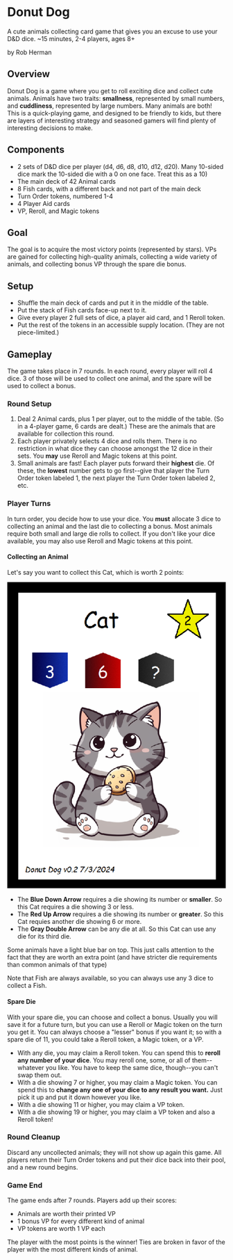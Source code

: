 # Donut Dog
A cute animals collecting card game that gives you an excuse to use your D&D dice. ~15 minutes, 2-4 players, ages 8+

by Rob Herman

## Overview
Donut Dog is a game where you get to roll exciting dice and collect cute animals. Animals have two traits: **smallness**, represented by small numbers, and **cuddliness**, represented by large numbers. Many animals are both! This is a quick-playing game, and designed to be friendly to kids, but there are layers of interesting strategy and seasoned gamers will find plenty of interesting decisions to make.

## Components
* 2 sets of D&D dice per player (d4, d6, d8, d10, d12, d20). Many 10-sided dice mark the 10-sided die with a 0 on one face. Treat this as a 10)
* The main deck of 42 Animal cards
* 8 Fish cards, with a different back and not part of the main deck
* Turn Order tokens, numbered 1-4
* 4 Player Aid cards
* VP, Reroll, and Magic tokens

## Goal
The goal is to acquire the most victory points (represented by stars). VPs are gained for collecting high-quality animals, collecting a wide variety of animals, and collecting bonus VP through the spare die bonus. 

## Setup

* Shuffle the main deck of cards and put it in the middle of the table.
* Put the stack of Fish cards face-up next to it.
* Give every player 2 full sets of dice, a player aid card, and 1 Reroll token.
* Put the rest of the tokens in an accessible supply location. (They are not piece-limited.)

## Gameplay

The game takes place in 7 rounds. In each round, every player will roll 4 dice. 3 of those will be used to collect one animal, and the spare will be used to collect a bonus.

### Round Setup
1. Deal 2 Animal cards, plus 1 per player, out to the middle of the table. (So in a 4-player game, 6 cards are dealt.) These are the animals that are available for collection this round.
2. Each player privately selects 4 dice and rolls them. There is no restriction in what dice they can choose amongst the 12 dice in their sets. You **may** use Reroll and Magic tokens at this point.
3. Small animals are fast! Each player puts forward their **highest** die. Of these, the **lowest** number gets to go first--give that player the Turn Order token labeled 1, the next player the Turn Order token labeled 2, etc.

### Player Turns
In turn order, you decide how to use your dice. You **must** allocate 3 dice to collecting an animal and the last die to collecting a bonus. Most animals require both small and large die rolls to collect. If you don't like your dice available, you may also use Reroll and Magic tokens at this point.

#### Collecting an Animal

Let's say you want to collect this Cat, which is worth 2 points:

![Card](https://github.com/sitnaltax/donut-dog/blob/main/cat-card.png)

* The **Blue Down Arrow** requires a die showing its number or **smaller**. So this Cat requires a die showing 3 or less.
* The **Red Up Arrow** requires a die showing its number or **greater**. So this Cat requies another die showing 6 or more.
* The **Gray Double Arrow** can be any die at all. So this Cat can use any die for its third die.

Some animals have a light blue bar on top. This just calls attention to the fact that they are worth an extra point (and have stricter die requirements than common animals of that type)

Note that Fish are always available, so you can always use any 3 dice to collect a Fish.

#### Spare Die
With your spare die, you can choose and collect a bonus. Usually you will save it for a future turn, but you can use a Reroll or Magic token on the turn you get it. You can always choose a "lesser" bonus if you want it; so with a spare die of 11, you could take a Reroll token, a Magic token, or a VP. 

* With any die, you may claim a Reroll token. You can spend this to **reroll any number of your dice**. You may reroll one, some, or all of them--whatever you like. You have to keep the same dice, though--you can't swap them out.
* With a die showing 7 or higher, you may claim a Magic token. You can spend this to **change any one of your dice to any result you want.** Just pick it up and put it down however you like.
* With a die showing 11 or higher, you may claim a VP token.
* With a die showing 19 or higher, you may claim a VP token and also a Reroll token!

### Round Cleanup
Discard any uncollected animals; they will not show up again this game. All players return their Turn Order tokens and put their dice back into their pool, and a new round begins.

### Game End
The game ends after 7 rounds. Players add up their scores:
* Animals are worth their printed VP
* 1 bonus VP for every different kind of animal
* VP tokens are worth 1 VP each

The player with the most points is the winner! Ties are broken in favor of the player with the most different kinds of animal.
